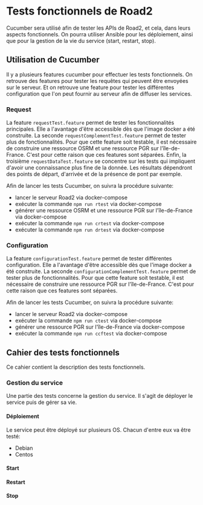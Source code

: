 # Tests fonctionnels de Road2

Cucumber sera utilisé afin de tester les APIs de Road2, et cela, dans leurs aspects fonctionnels. On pourra utiliser Ansible pour les déploiement, ainsi que pour la gestion de la vie du service (start, restart, stop). 

## Utilisation de Cucumber 

Il y a plusieurs features cucumber pour effectuer les tests fonctionnels. On retrouve des features pour tester les requêtes qui peuvent être envoyées sur le serveur. Et on retrouve une feature pour tester les différentes configuration que l'on peut fournir au serveur afin de diffuser les services. 

### Request 

La feature `requestTest.feature` permet de tester les fonctionnalités principales. Elle a l'avantage d'être accessible dès que l'image docker a été construite. La seconde `requestComplementTest.feature` permet de tester plus de fonctionnalités. Pour que cette feature soit testable, il est nécessaire de construire une ressource OSRM et une ressource PGR sur l'île-de-France. C'est pour cette raison que ces features sont séparées. 
Enfin, la troisième `requestDataTest.feature` se concentre sur les tests qui impliquent d'avoir une connaissance plus fine de la donnée. Les résultats dépendront des points de départ, d'arrivée et de la présence de pont par exemple. 

Afin de lancer les tests Cucumber, on suivra la procédure suivante:
- lancer le serveur Road2 via docker-compose 
- exécuter la commande `npm run rtest` via docker-compose
- générer une ressource OSRM et une ressource PGR sur l'île-de-France via docker-compose 
- exécuter la commande `npm run crtest` via docker-compose
- exécuter la commande `npm run drtest` via docker-compose

### Configuration 

La feature `configurationTest.feature` permet de tester différentes configuration. Elle a l'avantage d'être accessible dès que l'image docker a été construite. La seconde `configurationComplementTest.feature` permet de tester plus de fonctionnalités. Pour que cette feature soit testable, il est nécessaire de construire une ressource PGR sur l'île-de-France. C'est pour cette raison que ces features sont séparées. 

Afin de lancer les tests Cucumber, on suivra la procédure suivante:
- lancer le serveur Road2 via docker-compose 
- exécuter la commande `npm run ctest` via docker-compose
- générer une ressource PGR sur l'île-de-France via docker-compose 
- exécuter la commande `npm run ccftest` via docker-compose


## Cahier des tests fonctionnels 

Ce cahier contient la description des tests fonctionnels. 

### Gestion du service 

Une partie des tests concerne la gestion du service. Il s'agit de déployer le service puis de gérer sa vie. 

#### Déploiement 

Le service peut être déployé sur plusieurs OS. Chacun d'entre eux va être testé:
- Debian
- Centos 

#### Start 

#### Restart 

#### Stop 





